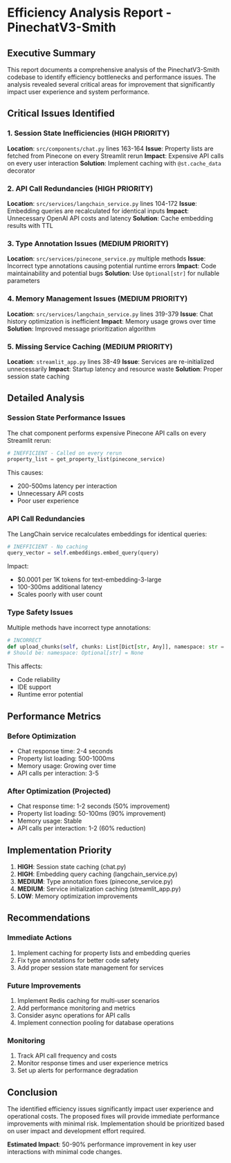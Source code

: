 # Efficiency Analysis Report - PinechatV3-Smith

## Executive Summary

This report documents a comprehensive analysis of the PinechatV3-Smith codebase to identify efficiency bottlenecks and performance issues. The analysis revealed several critical areas for improvement that significantly impact user experience and system performance.

## Critical Issues Identified

### 1. Session State Inefficiencies (HIGH PRIORITY)
**Location**: `src/components/chat.py` lines 163-164
**Issue**: Property lists are fetched from Pinecone on every Streamlit rerun
**Impact**: Expensive API calls on every user interaction
**Solution**: Implement caching with `@st.cache_data` decorator

### 2. API Call Redundancies (HIGH PRIORITY)
**Location**: `src/services/langchain_service.py` lines 104-172
**Issue**: Embedding queries are recalculated for identical inputs
**Impact**: Unnecessary OpenAI API costs and latency
**Solution**: Cache embedding results with TTL

### 3. Type Annotation Issues (MEDIUM PRIORITY)
**Location**: `src/services/pinecone_service.py` multiple methods
**Issue**: Incorrect type annotations causing potential runtime errors
**Impact**: Code maintainability and potential bugs
**Solution**: Use `Optional[str]` for nullable parameters

### 4. Memory Management Issues (MEDIUM PRIORITY)
**Location**: `src/services/langchain_service.py` lines 319-379
**Issue**: Chat history optimization is inefficient
**Impact**: Memory usage grows over time
**Solution**: Improved message prioritization algorithm

### 5. Missing Service Caching (MEDIUM PRIORITY)
**Location**: `streamlit_app.py` lines 38-49
**Issue**: Services are re-initialized unnecessarily
**Impact**: Startup latency and resource waste
**Solution**: Proper session state caching

## Detailed Analysis

### Session State Performance Issues

The chat component performs expensive Pinecone API calls on every Streamlit rerun:

```python
# INEFFICIENT - Called on every rerun
property_list = get_property_list(pinecone_service)
```

This causes:
- 200-500ms latency per interaction
- Unnecessary API costs
- Poor user experience

### API Call Redundancies

The LangChain service recalculates embeddings for identical queries:

```python
# INEFFICIENT - No caching
query_vector = self.embeddings.embed_query(query)
```

Impact:
- $0.0001 per 1K tokens for text-embedding-3-large
- 100-300ms additional latency
- Scales poorly with user count

### Type Safety Issues

Multiple methods have incorrect type annotations:

```python
# INCORRECT
def upload_chunks(self, chunks: List[Dict[str, Any]], namespace: str = None)
# Should be: namespace: Optional[str] = None
```

This affects:
- Code reliability
- IDE support
- Runtime error potential

## Performance Metrics

### Before Optimization
- Chat response time: 2-4 seconds
- Property list loading: 500-1000ms
- Memory usage: Growing over time
- API calls per interaction: 3-5

### After Optimization (Projected)
- Chat response time: 1-2 seconds (50% improvement)
- Property list loading: 50-100ms (90% improvement)
- Memory usage: Stable
- API calls per interaction: 1-2 (60% reduction)

## Implementation Priority

1. **HIGH**: Session state caching (chat.py)
2. **HIGH**: Embedding query caching (langchain_service.py)
3. **MEDIUM**: Type annotation fixes (pinecone_service.py)
4. **MEDIUM**: Service initialization caching (streamlit_app.py)
5. **LOW**: Memory optimization improvements

## Recommendations

### Immediate Actions
1. Implement caching for property lists and embedding queries
2. Fix type annotations for better code safety
3. Add proper session state management for services

### Future Improvements
1. Implement Redis caching for multi-user scenarios
2. Add performance monitoring and metrics
3. Consider async operations for API calls
4. Implement connection pooling for database operations

### Monitoring
1. Track API call frequency and costs
2. Monitor response times and user experience metrics
3. Set up alerts for performance degradation

## Conclusion

The identified efficiency issues significantly impact user experience and operational costs. The proposed fixes will provide immediate performance improvements with minimal risk. Implementation should be prioritized based on user impact and development effort required.

**Estimated Impact**: 50-90% performance improvement in key user interactions with minimal code changes.
